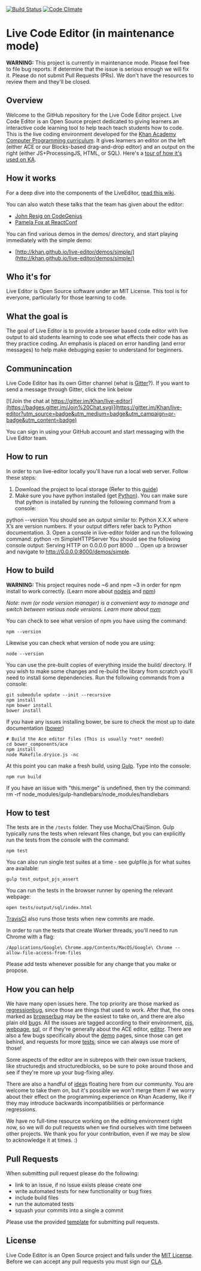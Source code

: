 [![Build Status](https://travis-ci.org/Khan/live-editor.svg?branch=master)](https://travis-ci.org/Khan/live-editor) [![Code Climate](https://codeclimate.com/github/Khan/live-editor/badges/gpa.svg)](https://codeclimate.com/github/Khan/live-editor)
# Live Code Editor (in maintenance mode)

**WARNING:** This project is currently in maintenance mode.  Please feel free to file bug reports.  If determine that the issue is serious enough we will fix it.  Please do not submit Pull Requests (PRs).  We don't have the resources to review them and they'll be closed.

## Overview

Welcome to the GitHub repository for the Live Code Editor project. Live Code Editor is an Open Source project dedicated to giving learners an interactive code learning tool to help teach teach students how to code. This is the live coding environment developed for the [Khan Academy Computer Programming curriculum](https://www.khanacademy.org/computer-programming/). It gives learners an editor on the left (either ACE or our Blocks-based drag-and-drop editor) and an output on the right (either JS+ProcessingJS, HTML, or SQL). Here's a [tour of how it's used on KA](https://www.youtube.com/watch?v=bPCWwEApKw4).

## How it works

For a deep dive into the components of the LiveEditor, [read this wiki](https://github.com/Khan/live-editor/wiki/How-the-live-editor-works).

You can also watch these talks that the team has given about the editor:
* [John Resig on CodeGenius](https://www.youtube.com/watch?v=H4sSldXv_S4)
* [Pamela Fox at ReactConf](https://youtu.be/EzHsLt9vLbk?t=26m49s)

You can find various demos in the demos/ directory, and start playing immediately with the simple demo:
* [http://khan.github.io/live-editor/demos/simple/](http://khan.github.io/live-editor/demos/simple/)

## Who it's for

Live Editor is Open Source software under an MIT License. This tool is for everyone, particularly for those learning to code.

## What the goal is

The goal of Live Editor is to provide a browser based code editor with live output to aid students learning to code see what effects their code has as they practice coding. An emphasis is placed on error handling (and error messages) to help make debugging easier to understand for beginners.

## Communincation

Live Code Editor has its own Gitter channel (what is [Gitter](https://blog.gitter.im/about/)?).
If you want to send a message through Gitter, click the link below

[![Join the chat at https://gitter.im/Khan/live-editor](https://badges.gitter.im/Join%20Chat.svg)](https://gitter.im/Khan/live-editor?utm_source=badge&utm_medium=badge&utm_campaign=pr-badge&utm_content=badge)

You can sign in using your GitHub account and start messaging with the Live Editor team.

## How to run

In order to run live-editor locally you'll have run a local web server. Follow these steps:

1. Download the project to local storage (Refer to this [guide](https://docs.github.com/en/repositories/creating-and-managing-repositories/cloning-a-repository))
2. Make sure you have python installed (get [Python](https://www.python.org/)). You can make sure that python is installed by running the following command from a console:

python --version
You should see an output similar to:
    Python X.X.X 
where X’s are version numbers. If your output differs refer back to Python documentation.
3. Open a console in live-editor folder and run the following command:
    python -m SimpleHTTPServer
You should see the following console output:
    Serving HTTP on 0.0.0.0 port 8000 ...
Open up a browser and navigate to http://0.0.0.0:8000/demos/simple.

## How to build

**WARNING:** This project requires node ~6 and npm ~3 in order for npm install to work correctly. (Learn more about [nodejs](https://nodejs.org/en/) and [npm](https://www.npmjs.com/)) 

*Note: nvm (or node version manager) is a convenient way to manage and switch between various node versions. Learn more about [nvm](https://github.com/nvm-sh/nvm)*

You can check to see what version of npm you have using the command:
    
    npm --version

Likewise you can check what version of node you are using:

    node --version
    
You can use the pre-built copies of everything inside the build/ directory. If you wish to make some changes and re-build the library from scratch you'll need to install some dependencies. Run the following commands from a console:

    git submodule update --init --recursive
    npm install
    npm bower install
    bower install

If you have any issues installing bower, be sure to check the most up to date documentation ([bower](https://bower.io/))

    # Build the Ace editor files (This is usually *not* needed)
    cd bower_components/ace
    npm install
    node Makefile.dryice.js -nc

At this point you can make a fresh build, using [Gulp](http://gulpjs.com/). Type into the console:

    npm run build

If you have an issue with "this.merge" is undefined, then try the command: 
    rm -rf node_modules/gulp-handlebars/node_modules/handlebars

## How to test

The tests are in the `/tests` folder. They use Mocha/Chai/Sinon. Gulp typically runs the tests when relevant files change, but you can explicitly run the tests from the console with the command:

    npm test

You can also run single test suites at a time - see gulpfile.js for what suites are available:

    gulp test_output_pjs_assert

You can run the tests in the browser runner by opening the relevant webpage:

    open tests/output/sql/index.html

[TravisCI](https://travis-ci.org/Khan/live-editor/) also runs those tests when new commits are made.

In order to run the tests that create Worker threads, you'll need to run Chrome with a flag:

    /Applications/Google\ Chrome.app/Contents/MacOS/Google\ Chrome --allow-file-access-from-files

Please add tests whenever possible for any change that you make or propose.

## How you can help

We have many open issues here. The top priority are those marked as [regressionbug](https://github.com/Khan/live-editor/labels/regressionbug), since those are things that used to work. After that, the ones marked as [browserbug](https://github.com/Khan/live-editor/labels/browserbug) may be the easiest to take on, and there are also plain old [bug](https://github.com/Khan/live-editor/labels/bug)s. All the issues are tagged according to their environment, [pjs](https://github.com/Khan/live-editor/labels/pjs), [webpage](https://github.com/Khan/live-editor/labels/webpage), [sql](https://github.com/Khan/live-editor/labels/sql), or if they're generally about the ACE editor, [editor](https://github.com/Khan/live-editor/labels/editor). There are also a few bugs specifically about the [demo](https://github.com/Khan/live-editor/labels/demo) pages, since those can get behind, and requests for more [tests](https://github.com/Khan/live-editor/labels/tests), since we can always use more of those!

Some aspects of the editor are in subrepos with their own issue trackers, like structuredjs and structuredblocks, so be sure to poke around those and see if they're more up your bug-fixing alley.

There are also a handful of [idea](https://github.com/Khan/live-editor/labels/idea)s floating here from our community. You are welcome to take them on, but it's possible we won't merge them if we worry about their effect on the programming experience on Khan Academy, like if they may introduce backwards incompatibilities or performance regressions.

We have no full-time resource working on the editing environment right now, so we will do pull requests when we find ourselves with time between other projects. We thank you for your contribution, even if we may be slow to acknowledge it at times. :)

## Pull Requests

When submitting pull request please do the following:

- link to an issue, if no issue exists please create one
- write automated tests for new functionality or bug fixes
- include build files
- run the automated tests
- squash your commits into a single a commit

Please use the provided [template](https://github.com/Khan/live-editor/blob/master/PULL_REQUEST_TEMPLATE.md) for submitting pull requests.

## License
Live Code Editor is an Open Source project and falls under the [MIT License](https://opensource.org/licenses/MIT).
Before we can accept any pull requests you must sign our [CLA](https://www.khanacademy.org/r/cla).
